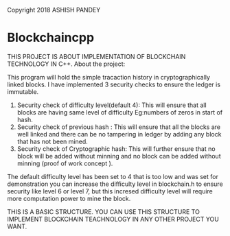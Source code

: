 Copyright 2018 ASHISH PANDEY

# Blockchaincpp
THIS PROJECT IS ABOUT IMPLEMENTATION OF BLOCKCHAIN TECHNOLOGY IN C++.
About the project:

This program will hold the simple tracaction history in cryptographically linked blocks.
I have implemented 3 security checks to ensure the ledger is immutable.
1. Security check of difficulty level(default 4): This will ensure that all blocks are having same level of difficulty Eg:numbers of zeros in start of hash.
2. Security check of previous hash : This will ensure that all the blocks are well linked and there can be no tampering in ledger by adding any block that has not been mined.
3. Security check of Cryptographic hash: This will further ensure that no block will be added without minning and no block can be added without minning (proof of work concept ). 

The default difficulty level has been set to 4 that is too low and was set for demonstration you can increase the difficulty level in blockchain.h to ensure security like level 6 or level 7, but this incresed difficulty level will require more computation power to mine the block.

THIS IS A BASIC STRUCTURE. YOU CAN USE THIS STRUCTURE TO IMPLEMENT BLOCKCHAIN TEACHNOLOGY IN ANY OTHER PROJECT YOU WANT.
